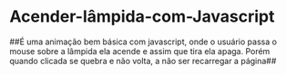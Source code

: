 # Acender-lâmpida-com-Javascript

##É uma animação bem básica com javascript, onde o usuário passa o mouse sobre a lâmpida ela acende e assim que tira ela apaga. 
Porém quando clicada se quebra e não volta, a não ser recarregar a página##
